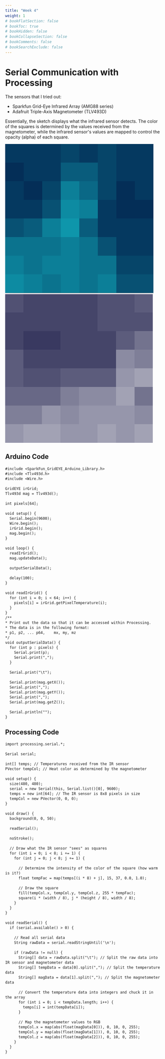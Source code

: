 ```yaml
---
title: "Week 4"
weight: 1
# bookFlatSection: false
# bookToc: true
# bookHidden: false
# bookCollapseSection: false
# bookComments: false
# bookSearchExclude: false
---
```


# Serial Communication with Processing

The sensors that I tried out:

- Sparkfun Grid-Eye Infrared Array (AMG88 series)
- Adafruit Triple-Axis Magnetometer (TLV493D)

Essentially, the sketch displays what the infrared sensor detects. The color of the squares is determined by the values received from the magnetometer, while the infrared sensor's values are mapped to control the opacity (alpha) of each square.


![That's me!](images/ir-1.png)
![That's also me](images/ir-2.png)

## Arduino Code

```arduino
#include <SparkFun_GridEYE_Arduino_Library.h>
#include <Tlv493d.h>
#include <Wire.h>

GridEYE irGrid;
Tlv493d mag = Tlv493d();

int pixels[64];

void setup() {
  Serial.begin(9600);
  Wire.begin();
  irGrid.begin();
  mag.begin();
}

void loop() {
  readIrGrid();
  mag.updateData();

  outputSerialData();

  delay(100);
}

void readIrGrid() {
  for (int i = 0; i < 64; i++) {
    pixels[i] = irGrid.getPixelTemperature(i);
  }
}
/**
* Print out the data so that it can be accessed within Processing.
* The data is in the following format:
* p1, p2, ... p64,    mx, my, mz
*/
void outputSerialData() {
  for (int p : pixels) {
    Serial.print(p);
    Serial.print(",");
  }
  
  Serial.print("\t");

  Serial.print(mag.getX());
  Serial.print(",");
  Serial.print(mag.getY());
  Serial.print(",");
  Serial.print(mag.getZ());

  Serial.println("");
}
```

## Processing Code

```processing
import processing.serial.*;

Serial serial;

int[] temps; // Temperatures received from the IR sensor
PVector tempCol; // Heat color as determined by the magnetometer

void setup() {
  size(480, 480);
  serial = new Serial(this, Serial.list()[0], 9600);
  temps = new int[64]; // The IR sensor is 8x8 pixels in size
  tempCol = new PVector(0, 0, 0);
}

void draw() {
  background(0, 0, 50);
  
  readSerial();
  
  noStroke();
  
  // Draw what the IR sensor "sees" as squares
  for (int i = 0; i < 8; i += 1) {
    for (int j = 0; j < 8; j += 1) {
      
      // Determine the intensity of the color of the square (how warm is it?)
      float tempFac = map(temps[(i * 8) + j], 15, 37, 0.0, 1.0);
      
      // Draw the square
      fill(tempCol.x, tempCol.y, tempCol.z, 255 * tempFac);
      square(i * (width / 8), j * (height / 8), width / 8);
    }
  }
}

void readSerial() {
  if (serial.available() > 0) {
    
    // Read all serial data
    String rawData = serial.readStringUntil('\n');
    
    if (rawData != null) {
      String[] data = rawData.split("\t"); // Split the raw data into IR sensor and magnetometer data 
      String[] tempData = data[0].split(","); // Split the temperature data
      String[] magData = data[1].split(","); // Split the magnetometer data
      
      // Convert the temperature data into integers and chuck it in the array
      for (int i = 0; i < tempData.length; i++) {
        temps[i] = int(tempData[i]);
      }
      
      // Map the magnetometer values to RGB
      tempCol.x = map(abs(float(magData[0])), 0, 10, 0, 255);
      tempCol.y = map(abs(float(magData[1])), 0, 10, 0, 255);
      tempCol.z = map(abs(float(magData[2])), 0, 10, 0, 255);
    }
  }
}
```